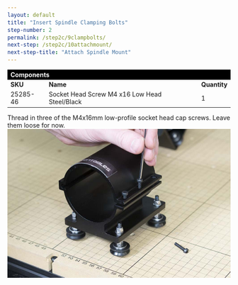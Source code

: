 ```yaml
---
layout: default
title: "Insert Spindle Clamping Bolts"
step-number: 2
permalink: /step2c/9clampbolts/
next-step: /step2c/10attachmount/
next-step-title: "Attach Spindle Mount"
---
```


<table>
<tr><td style="color:#fff;background: #000;" colspan="3"><b>Components</b></td></tr>
	<tr>
		<td><b>SKU</b></td>
		<td><b>Name</b></td>
		<td><b>Quantity</b></td>
	</tr>
<tr>
<td>25285-46</td>
<td>Socket Head Screw M4 x16 Low Head Steel/Black</td>
<td>1</td>
</tr>

</table>

Thread in three of the M4x16mm low-profile socket head cap screws. Leave them loose for now.
<img src="../../step2/photo/jpfs_DSC2750.jpg">